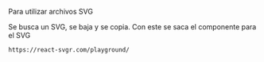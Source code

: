 Para utilizar archivos SVG

Se busca un SVG, se baja y se copia.
Con este se saca el componente para el SVG
```
https://react-svgr.com/playground/
```
